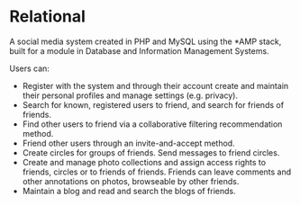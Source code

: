 # Relational
A social media system created in PHP and MySQL using the \*AMP stack, built for a module in Database and Information Management Systems.

Users can:
- Register with the system and through their account create and maintain their personal profiles and manage settings (e.g. privacy).
- Search for known, registered users to friend, and search for friends of friends.
- Find other users to friend via a collaborative filtering recommendation method.
- Friend other users through an invite-and-accept method.
- Create circles for groups of friends. Send messages to friend circles.
- Create and manage photo collections and assign access rights to friends, circles or to friends of friends. Friends can leave comments and other annotations on photos, browseable by other friends.
- Maintain a blog and read and search the blogs of friends.
